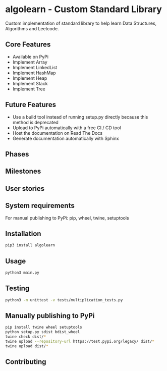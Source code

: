 # algolearn - Custom Standard Library

Custom implementation of standard library to help learn Data Structures, Algorithms and Leetcode.

## Core Features

- Available on PyPi
- Implement Array
- Implement LinkedList
- Implement HashMap
- Implement Heap
- Implement Stack
- Implement Tree

## Future Features

- Use a build tool instead of running setup.py directly because this method is deprecated
- Upload to PyPi automatically with a free CI / CD tool
- Host the documentation on Read The Docs
- Generate documentation automatically with Sphinx

## Phases

## Milestones

## User stories

## System requirements

For manual publishing to PyPi: pip, wheel, twine, setuptools

## Installation

```bash
pip3 install algolearn
```

## Usage

```bash
python3 main.py
```

## Testing

```bash
python3 -m unittest -v tests/multiplication_tests.py
```

## Manually publishing to PyPi

```bash
pip install twine wheel setuptools
python setup.py sdist bdist_wheel
twine check dist/*
twine upload --repository-url https://test.pypi.org/legacy/ dist/*
twine upload dist/*
```

## Contributing
